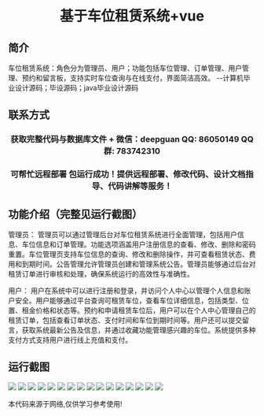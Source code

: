 <p><h1 align="center">基于车位租赁系统+vue</h1></p>

## 简介
车位租赁系统：角色分为管理员、用户；功能包括车位管理、订单管理、用户管理、预约和留言板，支持实时车位查询与在线支付，界面简洁高效。    --计算机毕业设计源码；毕设源码；java毕业设计源码


## 联系方式
<p><h3 align="center">获取完整代码与数据库文件 + 微信：deepguan QQ: 86050149 QQ群: 783742310</h3></p>
<p><h3 align="center">可帮忙远程部署 包运行成功！提供远程部署、修改代码、设计文档指导、代码讲解等服务！</h3></p>

## 功能介绍（完整见运行截图）
管理员： 管理员可以通过管理后台对车位租赁系统进行全面管理，包括用户信息、车位信息和订单管理。功能选项涵盖用户注册信息的查看、修改、删除和密码重置。车位管理页支持车位信息的查询、修改和删除操作，并可查看租赁状态、费用和到期时间。公告管理允许管理员创建和管理系统公告。管理员能够通过后台对租赁订单进行审核和处理，确保系统运行的高效性与准确性。

用户： 用户在系统中可以进行注册和登录，并访问个人中心以管理个人信息和账户安全。用户能够通过平台查询可租赁车位，查看车位详细信息，包括类型、位置、租金价格和状态等。预约和申请租赁车位后，用户可以在个人中心管理自己的租赁订单，包括查看订单状态、支付时间和车位到期时间等。用户还可以提交留言，获取系统最新公告及信息，并通过收藏功能管理感兴趣的车位。系统提供多种支付方式支持用户进行线上充值和支付。


## 运行截图
![](img/001.jpg)
![](img/002.jpg)
![](img/003.jpg)
![](img/004.jpg)
![](img/005.jpg)
![](img/006.jpg)
![](img/007.jpg)
![](img/008.jpg)
![](img/009.jpg)
![](img/010.jpg)
![](img/011.jpg)
![](img/012.jpg)
![](img/013.jpg)
![](img/014.jpg)
![](img/015.jpg)
![](img/016.jpg)

<p>本代码来源于网络,仅供学习参考使用!</p>
